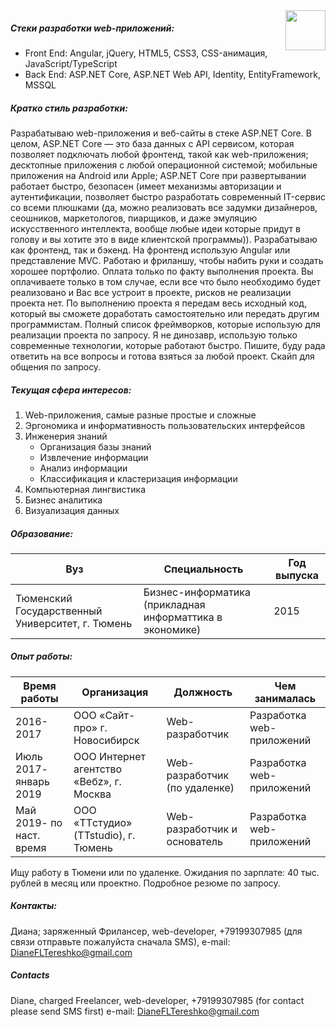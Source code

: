 ﻿<img src="http://arraylist.ru/assets/sendi.png" align="right" style="height: 64px"/>

#####  Стеки разработки web-приложений: 

* Front End: Angular, jQuery, HTML5, CSS3, CSS-анимация, JavaScript/TypeScript
* Back End: ASP.NET Core, ASP.NET Web API, Identity, EntityFramework, MSSQL

#####  Кратко стиль разработки:
Разрабатываю web-приложения и веб-сайты в стеке ASP.NET Core. В целом, ASP.NET Core — это база данных с API сервисом, которая позволяет подключать любой фронтенд, такой как web-приложения; десктопные приложения с любой операционной системой; мобильные приложения на Android или Apple; ASP.NET Core при развертывании работает быстро, безопасен (имеет механизмы авторизации и аутентификации, позволяет быстро разработать современный IT-сервис со всеми плюшками (да, можно реализовать все задумки дизайнеров, сеошников, маркетологов, пиарщиков, и даже эмуляцию искусственного интеллекта, вообще любые идеи которые придут в голову и вы хотите это в виде клиентской программы)). Разрабатываю как фронтенд, так и бэкенд. На фронтенд использую Angular или представление MVC. Работаю и фриланшу, чтобы набить руки и создать хорошее портфолио. Оплата только по факту выполнения проекта. Вы оплачиваете только в том случае, если все что было необходимо будет реализовано и Вас все устроит в проекте, рисков не реализации проекта нет. По выполнению проекта я передам весь исходный код, который вы сможете доработать самостоятельно или передать другим программистам. Полный список фреймворков, которые использую для реализации проекта по запросу. Я не динозавр, использую только современные технологии, которые работают быстро. Пишите, буду рада ответить на все вопросы и готова взяться за любой проект. Скайп для общения по запросу.

#####  Текущая сфера интересов:
1.	Web-приложения, самые разные простые и сложные
2.	Эргономика и информативность пользовательских интерфейсов
3.	Инженерия знаний
    *   Организация базы знаний
    *	Извлечение информации
    *	Анализ информации
    *	Классификация и кластеризация информации
4.	Компьютерная лингвистика
5.	Бизнес аналитика
6.	Визуализация данных


#####  Образование:
|Вуз | Специальность | Год выпуска |
|---- | ------------ | ------------|
|Тюменский Государственный Университет, г. Тюмень     | Бизнес-информатика (прикладная информаттика в экономике)      | 2015  |

#####  Опыт работы:
|Время работы | Организация | Должность | Чем занималась |
|---- | ------------ | ------------| ------------|
|2016-2017 | ООО «Сайт-про» г. Новосибирск     | Web-разработчик  | Разработка web-приложений |
|Июль 2017- январь 2019 | ООО Интернет агентство «Вебz», г. Москва     | Web-разработчик (по удаленке)  | Разработка web-приложений |
|Май 2019- по наст. время | ООО «TTстудио» (TTstudio), г. Тюмень     | Web-разработчик и основатель  | Разработка web-приложений |

Ищу работу в Тюмени или по удаленке. 
Ожидания по зарплате: 40 тыс. рублей в месяц или проектно.
Подробное резюме по запросу.
#####  Контакты:
Диана; заряженный Фрилансер, web-developer, +79199307985 (для связи отправьте пожалуйста сначала SMS), e-mail: DianeFLTereshko@gmail.com
##### Contacts
Diane, charged Freelancer, web-developer, +79199307985 (for contact please send SMS first) e-mail: DianeFLTereshko@gmail.com
